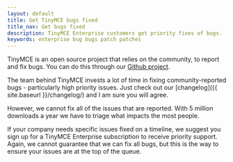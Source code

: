 ```yaml
---
layout: default
title: Get TinyMCE bugs fixed
title_nav: Get bugs fixed
description: TinyMCE Enterprise customers get priority fixes of bugs.
keywords: enterprise bug bugs patch patches
---
```


TinyMCE is an open source project that relies on the community, to report and fix bugs. You can do this through our [Github project](https://github.com/tinymce/tinymce).

The team behind TinyMCE invests a lot of time in fixing community-reported bugs - particularly high priority issues. Just check out our [changelog]({{ site.baseurl }}/changelog/) and I am sure you will agree.

However, we cannot fix all of the issues that are reported. With 5 million downloads a year we have to triage what impacts the most people.

If your company needs specific issues fixed on a timeline, we suggest you sign up for a TinyMCE Enterprise subscription to receive priority support. Again, we cannot guarantee that we can fix all bugs, but this is the way to ensure your issues are at the top of the queue.
